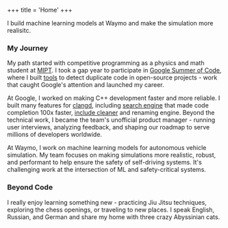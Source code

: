 +++
title = 'Home'
+++

I build machine learning models at Waymo and make the simulation more realisitc.

### My Journey

My path started with competitive programming as a physics and math student at
[MIPT](https://en.wikipedia.org/wiki/Moscow_Institute_of_Physics_and_Technology).
I took a gap year to participate in [Google Summer of
Code](https://summerofcode.withgoogle.com/), where I built
[tools](https://github.com/kirillbobyrev/code-clone-detection-llvm-devmtg15-poster)
to detect duplicate code in open-source projects - work that caught Google's
attention and launched my career.

At Google, I worked on making C++ development faster and more reliable. I built
many features for [clangd](https://clangd.llvm.org/), including [search
engine](https://youtu.be/VhxrFor3VyQ) that made code completion 100x faster,
[include cleaner](https://clangd.llvm.org/guides/include-cleaner) and renaming
engine. Beyond the technical work, I became the team's unofficial product
manager - running user interviews, analyzing feedback, and shaping our roadmap
to serve millions of developers worldwide.

At Waymo, I work on machine learning models for autonomous vehicle simulation.
My team focuses on making simulations more realistic, robust, and performant to
help ensure the safety of self-driving systems. It's challenging work at the
intersection of ML and safety-critical systems.

### Beyond Code

I really enjoy learning something new - practicing Jiu Jitsu techniques,
exploring the chess openings, or traveling to new places. I speak English,
Russian, and German and share my home with three crazy Abyssinian cats.
